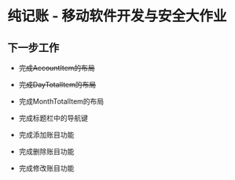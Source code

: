 # 纯记账 - 移动软件开发与安全大作业

## 下一步工作
- ~~完成AccountItem的布局~~
- ~~完成DayTotalItem的布局~~
- 完成MonthTotalItem的布局

- 完成标题栏中的导航键
- 完成添加账目功能
- 完成删除账目功能
- 完成修改账目功能